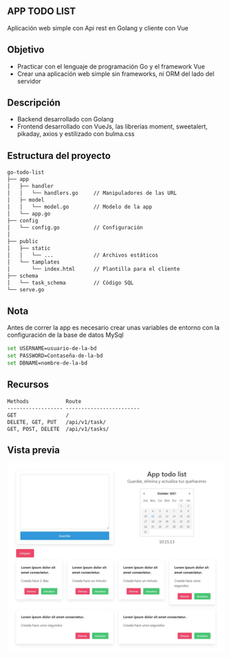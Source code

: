 ## APP TODO LIST
Aplicación web simple con Api rest en Golang y cliente con Vue 

## Objetivo
* Practicar con el lenguaje de programación Go y el framework Vue
* Crear una aplicación web simple sin frameworks, ni ORM del lado del servidor 

## Descripción
* Backend desarrollado con Golang
* Frontend desarrollado con VueJs, las librerías moment, sweetalert, pikaday, axios y estilizado con bulma.css

## Estructura del proyecto
```
go-todo-list
├── app
│   ├── handler
│   │   └── handlers.go     // Manipuladores de las URL
│   ├─ model
│   │   └── model.go        // Modelo de la app
│   └── app.go
├── config
│   └── config.go           // Configuración
│       
├── public
│   ├── static
│   │   └── ...             // Archivos estáticos 
│   └── tamplates
│       └── index.html      // Plantilla para el cliente
├── schema
│   └── task_schema         // Código SQL
└── serve.go
```
## Nota
Antes de correr la app es necesario crear unas variables de entorno con la configuración de la base de datos MySql
```bash
set USERNAME=usuario-de-la-bd
set PASSWORD=Contaseña-de-la-bd
set DBNAME=nombre-de-la-bd
```

## Recursos
```
Methods            Route
------------------ ------------------------
GET                /
DELETE, GET, PUT   /api/v1/task/
GET, POST, DELETE  /api/v1/tasks/
```

## Vista previa
![Previous view](./public/static/previous_view.jpg)
